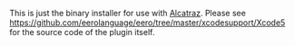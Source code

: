 This is just the binary installer for use with [Alcatraz](http://alcatraz.io/). Please see https://github.com/eerolanguage/eero/tree/master/xcodesupport/Xcode5  for the source code of the plugin itself.
